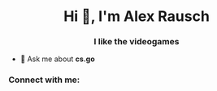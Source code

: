 <h1 align="center">Hi 👋, I'm Alex Rausch</h1>
<h3 align="center">I like the videogames</h3>

- 💬 Ask me about **cs.go**

<h3 align="left">Connect with me:</h3>
<p align="left">
</p>
